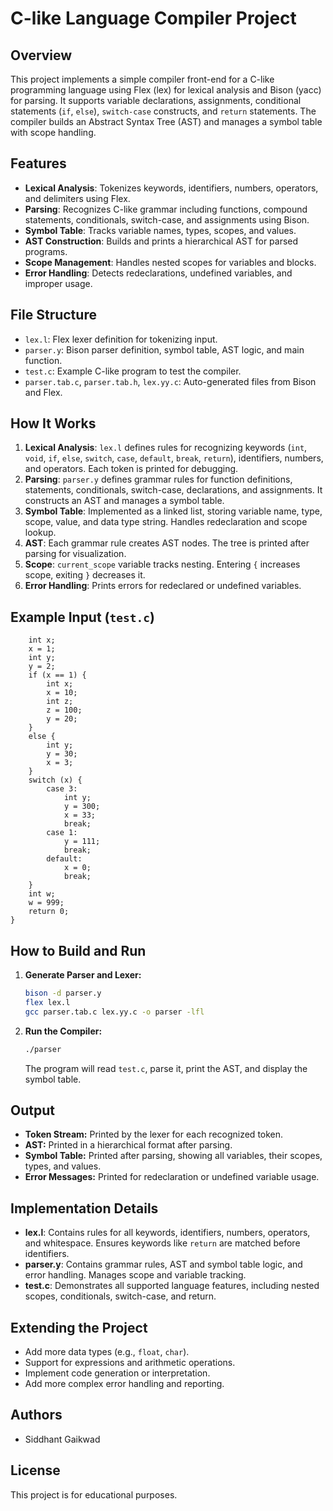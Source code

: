 # C-like Language Compiler Project

## Overview

This project implements a simple compiler front-end for a C-like programming language using Flex (lex) for lexical analysis and Bison (yacc) for parsing. It supports variable declarations, assignments, conditional statements (`if`, `else`), `switch-case` constructs, and `return` statements. The compiler builds an Abstract Syntax Tree (AST) and manages a symbol table with scope handling.

## Features

- **Lexical Analysis**: Tokenizes keywords, identifiers, numbers, operators, and delimiters using Flex.
- **Parsing**: Recognizes C-like grammar including functions, compound statements, conditionals, switch-case, and assignments using Bison.
- **Symbol Table**: Tracks variable names, types, scopes, and values.
- **AST Construction**: Builds and prints a hierarchical AST for parsed programs.
- **Scope Management**: Handles nested scopes for variables and blocks.
- **Error Handling**: Detects redeclarations, undefined variables, and improper usage.

## File Structure

- `lex.l`: Flex lexer definition for tokenizing input.
- `parser.y`: Bison parser definition, symbol table, AST logic, and main function.
- `test.c`: Example C-like program to test the compiler.
- `parser.tab.c`, `parser.tab.h`, `lex.yy.c`: Auto-generated files from Bison and Flex.

## How It Works

1. **Lexical Analysis**: `lex.l` defines rules for recognizing keywords (`int`, `void`, `if`, `else`, `switch`, `case`, `default`, `break`, `return`), identifiers, numbers, and operators. Each token is printed for debugging.
2. **Parsing**: `parser.y` defines grammar rules for function definitions, statements, conditionals, switch-case, declarations, and assignments. It constructs an AST and manages a symbol table.
3. **Symbol Table**: Implemented as a linked list, storing variable name, type, scope, value, and data type string. Handles redeclaration and scope lookup.
4. **AST**: Each grammar rule creates AST nodes. The tree is printed after parsing for visualization.
5. **Scope**: `current_scope` variable tracks nesting. Entering `{` increases scope, exiting `}` decreases it.
6. **Error Handling**: Prints errors for redeclared or undefined variables.

## Example Input (`test.c`)

```cint main(){
    int x;
    x = 1;
    int y;
    y = 2;
    if (x == 1) {
        int x;
        x = 10;
        int z;
        z = 100;
        y = 20;
    }
    else {
        int y;
        y = 30;
        x = 3;
    }
    switch (x) {
        case 3:
            int y;
            y = 300;
            x = 33;
            break;
        case 1:
            y = 111;
            break;
        default:
            x = 0;
            break;
    }
    int w;
    w = 999;
    return 0;
}
```

## How to Build and Run

1. **Generate Parser and Lexer:**
   ```sh
   bison -d parser.y
   flex lex.l
   gcc parser.tab.c lex.yy.c -o parser -lfl
   ```
2. **Run the Compiler:**
   ```sh
   ./parser
   ```
   The program will read `test.c`, parse it, print the AST, and display the symbol table.

## Output

- **Token Stream:** Printed by the lexer for each recognized token.
- **AST:** Printed in a hierarchical format after parsing.
- **Symbol Table:** Printed after parsing, showing all variables, their scopes, types, and values.
- **Error Messages:** Printed for redeclaration or undefined variable usage.

## Implementation Details

- **lex.l**: Contains rules for all keywords, identifiers, numbers, operators, and whitespace. Ensures keywords like `return` are matched before identifiers.
- **parser.y**: Contains grammar rules, AST and symbol table logic, and error handling. Manages scope and variable tracking.
- **test.c**: Demonstrates all supported language features, including nested scopes, conditionals, switch-case, and return.

## Extending the Project

- Add more data types (e.g., `float`, `char`).
- Support for expressions and arithmetic operations.
- Implement code generation or interpretation.
- Add more complex error handling and reporting.

## Authors

- Siddhant Gaikwad

## License

This project is for educational purposes.
